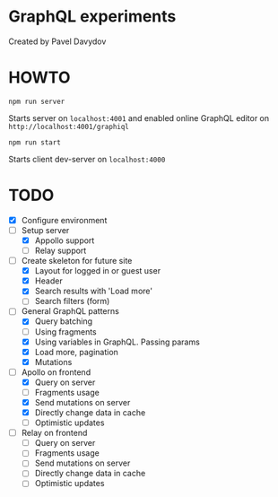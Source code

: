 # GraphQL experiments

Created by Pavel Davydov

# HOWTO

```
npm run server
```
Starts server on `localhost:4001` and enabled online GraphQL editor on `http://localhost:4001/graphiql`

```
npm run start
```
Starts client dev-server on `localhost:4000`

# TODO

- [x] Configure environment
- [ ] Setup server
  - [x] Appollo support
  - [ ] Relay support
- [ ] Create skeleton for future site
  - [x] Layout for logged in or guest user
  - [x] Header
  - [x] Search results with 'Load more'
  - [ ] Search filters (form)
- [ ] General GraphQL patterns
  - [x] Query batching
  - [ ] Using fragments
  - [x] Using variables in GraphQL. Passing params
  - [x] Load more, pagination
  - [x] Mutations
- [ ] Apollo on frontend
  - [x] Query on server
  - [ ] Fragments usage
  - [x] Send mutations on server
  - [x] Directly change data in cache
  - [ ] Optimistic updates
- [ ] Relay on frontend
  - [ ] Query on server
  - [ ] Fragments usage
  - [ ] Send mutations on server
  - [ ] Directly change data in cache
  - [ ] Optimistic updates
